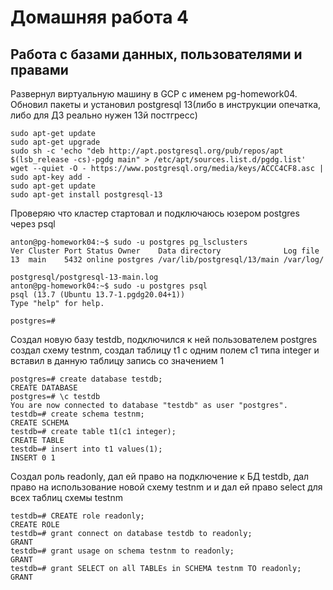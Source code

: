 # Домашняя работа 4
## Работа с базами данных, пользователями и правами

Развернул виртуальную машину в GCP с именем pg-homework04.
Обновил пакеты и установил postgresql 13(либо в инструкции опечатка, либо для ДЗ реально нужен 13й постгресс)
```
sudo apt-get update
sudo apt-get upgrade
sudo sh -c 'echo "deb http://apt.postgresql.org/pub/repos/apt $(lsb_release -cs)-pgdg main" > /etc/apt/sources.list.d/pgdg.list'
wget --quiet -O - https://www.postgresql.org/media/keys/ACCC4CF8.asc | sudo apt-key add -
sudo apt-get update
sudo apt-get install postgresql-13
```

Проверяю что кластер стартовал и подключаюсь юзером postgres через psql
```
anton@pg-homework04:~$ sudo -u postgres pg_lsclusters
Ver Cluster Port Status Owner    Data directory              Log file
13  main    5432 online postgres /var/lib/postgresql/13/main /var/log/

postgresql/postgresql-13-main.log
anton@pg-homework04:~$ sudo -u postgres psql
psql (13.7 (Ubuntu 13.7-1.pgdg20.04+1))
Type "help" for help.

postgres=#
```

Создал новую базу testdb, подключился к ней пользователем postgres создал схему testnm, создал таблицу t1 c одним полем с1 типа integer и вставил в данную таблицу запись со значением 1
```
postgres=# create database testdb;
CREATE DATABASE
postgres=# \c testdb
You are now connected to database "testdb" as user "postgres".
testdb=# create schema testnm;
CREATE SCHEMA
testdb=# create table t1(c1 integer);
CREATE TABLE
testdb=# insert into t1 values(1);
INSERT 0 1
```

Создал роль readonly, дал ей право на подключение к БД testdb, дал право на использование новой схему testnm и и дал ей право select для всех таблиц схемы testnm
```
testdb=# CREATE role readonly;
CREATE ROLE
testdb=# grant connect on database testdb to readonly;
GRANT
testdb=# grant usage on schema testnm to readonly;
GRANT
testdb=# grant SELECT on all TABLEs in SCHEMA testnm TO readonly;
GRANT
```
